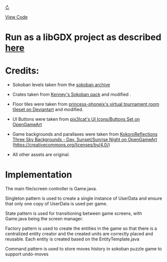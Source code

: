 
   <head>
          <title>NUR_Nighters</title>
          <meta http-equiv="content-type" content="text/html; charset=UTF-8">
          <meta id="gameViewport" name="viewport" content="width=device-width initial-scale=1">
          <script src="html/distribution/soundmanager2-setup.js"></script>
          <script src="html/distribution/soundmanager2-jsmin.js"></script>
   </head>

   <body>
          <a href="javascript:%7B%20window.__gwt_bookmarklet_params%20%3D%20%7B'server_url'%3A'http%3A%2F%2Flocalhost%3A9876%2F'%7D%3B%20var%20s%20%3D%20document.createElement('script')%3B%20s.src%20%3D%20'http%3A%2F%2Flocalhost%3A9876%2Fdev_mode_on.js'%3B%20void(document.getElementsByTagName('head')%5B0%5D.appendChild(s))%3B%7D">&#8635;</a>
          <div align="center" id="embed-html"></div>
          <script type="text/javascript" src="html/html.nocache.js"></script>
   </body>

   <script>
          document.getElementById('gameViewport').setAttribute('content',
             'width=device-width initial-scale=' + 1/window.devicePixelRatio);

          function handleMouseDown(evt) {
            evt.preventDefault();
            evt.stopPropagation();
            evt.target.style.cursor = 'default';
            window.focus();
          }

          function handleMouseUp(evt) {
            evt.preventDefault();
            evt.stopPropagation();
            evt.target.style.cursor = '';
          }
          document.getElementById('embed-html').addEventListener('mousedown', handleMouseDown, false);
          document.getElementById('embed-html').addEventListener('mouseup', handleMouseUp, false);
   </script>
   <script>
          window.onkeydown =
              function(event) {
                  // prevent all navigation keys except the space key
                  if(event.keyCode >= 33 && event.keyCode <= 40){
                      event.preventDefault();
                      return false;
                  }
              };
   </script>

[View Code](https://bitbucket.org/zayta9348/sokoban/src/sokoban/)

# Run as a libGDX project as described [here](https://libgdx.badlogicgames.com/documentation/gettingstarted/Running%20and%20Debugging.html#html)

# Credits:

* Sokoban levels taken from the [sokoban archive](https://www.sourcecode.se/sokoban/levels)

* Crates taken from [Kenney's Sokoban pack](https://www.kenney.nl/assets/sokoban) and modified .

* Floor tiles were taken from [princess-phoneix's virtual tournament room tileset on Deviantart](https://www.deviantart.com/princess-phoenix/art/Virtual-tournament-room-tileset-656505643) and modified.

* UI Buttons were taken from [pix3Icat's UI Icons/Buttons Set on OpenGameArt](https://opengameart.org/content/ui-iconsbuttons-set)

* Game backgrounds and parallaxes were taken from [KokoroReflections Three Sky Backgrounds - Day, Sunset/Sunrise,Night on OpenGameArt](https://opengameart.org/content/three-sky-backgrounds-day-sunsetsunrise-night) (https://creativecommons.org/licenses/by/4.0/)

* All other assets are original.

# Implementation

The main file/screen controller is Game.java. 

Singleton pattern is used to create a single instance of UserData and ensure that only one copy of UserData is used per game.

State pattern is used for transitioning between game screens, with Game.java being the screen manager.

Factory pattern is used to create the entities in the game so that there is a centralized entity creator and the created units are correctly placed and reusable.
Each entity is created based on the EntityTemplate.java

Command pattern is used to store moves history in sokoban puzzle game to support undo-moves

